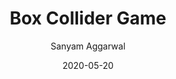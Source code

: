 ---
date: '2020-05-20'
title: Box Collider Game
tags: [javascript, html]
author: Sanyam Aggarwal
link: https://github.com/i-sanyam/box-collider-game
post_type: github
description: https://sanyam-boxcollidergame-v1.netlify.app/
tile: true

---